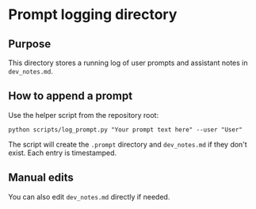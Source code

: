 Prompt logging directory
========================

Purpose
-------

This directory stores a running log of user prompts and assistant notes in `dev_notes.md`.

How to append a prompt
----------------------

Use the helper script from the repository root:

    python scripts/log_prompt.py "Your prompt text here" --user "User"

The script will create the `.prompt` directory and `dev_notes.md` if they don't exist. Each entry is timestamped.

Manual edits
------------

You can also edit `dev_notes.md` directly if needed.
